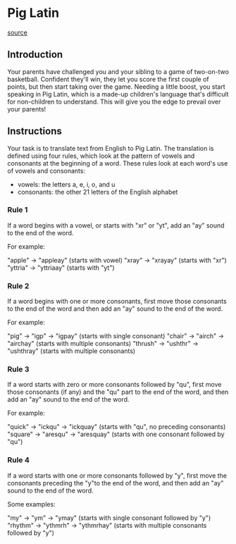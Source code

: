 # Pig Latin
[source](https://exercism.org/tracks/ruby/exercises/pig-latin)


## Introduction
Your parents have challenged you and your sibling to a game of two-on-two basketball. Confident they'll win, they let you score the first couple of points, but then start taking over the game. Needing a little boost, you start speaking in Pig Latin, which is a made-up children's language that's difficult for non-children to understand. This will give you the edge to prevail over your parents!

## Instructions
Your task is to translate text from English to Pig Latin. The translation is defined using four rules, which look at the pattern of vowels and consonants at the beginning of a word. These rules look at each word's use of vowels and consonants:

- vowels: the letters a, e, i, o, and u
- consonants: the other 21 letters of the English alphabet

### Rule 1
If a word begins with a vowel, or starts with "xr" or "yt", add an "ay" sound to the end of the word.

For example:

"apple" -> "appleay" (starts with vowel)
"xray" -> "xrayay" (starts with "xr")
"yttria" -> "yttriaay" (starts with "yt")

### Rule 2
If a word begins with one or more consonants, first move those consonants to the end of the word and then add an "ay" sound to the end of the word.

For example:

"pig" -> "igp" -> "igpay" (starts with single consonant)
"chair" -> "airch" -> "airchay" (starts with multiple consonants)
"thrush" -> "ushthr" -> "ushthray" (starts with multiple consonants)

### Rule 3
If a word starts with zero or more consonants followed by "qu", first move those consonants (if any) and the "qu" part to the end of the word, and then add an "ay" sound to the end of the word.

For example:

"quick" -> "ickqu" -> "ickquay" (starts with "qu", no preceding consonants)
"square" -> "aresqu" -> "aresquay" (starts with one consonant followed by "qu")

### Rule 4
If a word starts with one or more consonants followed by "y", first move the consonants preceding the "y"to the end of the word, and then add an "ay" sound to the end of the word.

Some examples:

"my" -> "ym" -> "ymay" (starts with single consonant followed by "y")
"rhythm" -> "ythmrh" -> "ythmrhay" (starts with multiple consonants followed by "y")
